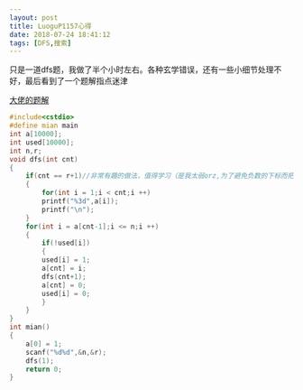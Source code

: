 ```yaml
---
layout: post
title: LuoguP1157心得
date: 2018-07-24 18:41:12
tags: [DFS,搜索]
---
```


只是一道dfs题，我做了半个小时左右。各种玄学错误，还有一些小细节处理不好，最后看到了一个题解指点迷津

[大佬的题解](https://daybreak-frontline.blog.luogu.org/solution-p1157)
```cpp
#include<cstdio>
#define mian main
int a[10000];
int used[10000];
int n,r;
void dfs(int cnt)
{   
    if(cnt == r+1)//非常有趣的做法，值得学习（是我太弱orz,为了避免负数的下标而把a[0]作为了一个起点，一个初始值而不是答案的一部分。只要多选一个数，然后在输出的时候直接无视掉a[0]就可以了
    {
        for(int i = 1;i < cnt;i ++)
        printf("%3d",a[i]);
        printf("\n");
    }
    for(int i = a[cnt-1];i <= n;i ++)
    {   
        if(!used[i])
        {
        used[i] = 1;
        a[cnt] = i;
        dfs(cnt+1);
        a[cnt] = 0;
        used[i] = 0;
        }
    }
}
int mian()
{   
    a[0] = 1;
    scanf("%d%d",&n,&r);
    dfs(1);
    return 0;
}
```